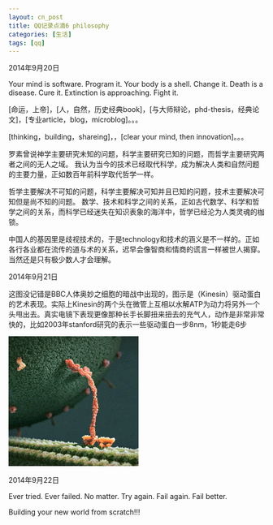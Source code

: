 ```yaml
---
layout: cn_post
title: QQ记录点滴6 philosophy
categories: [生活]
tags: [qq]
---
```


2014年9月20日

Your mind is software. Program it. Your body is a shell. Change it. Death is a disease. Cure it. Extinction is approaching. Fight it.

[命运，上帝]，[人，自然，历史经典book]，[与大师辩论，phd-thesis，经典论文]，[专业article，blog，microblog]。。。

[thinking，building，shareing]，，[clear your mind, then innovation]。。。

罗素曾说神学主要研究未知的问题，科学主要研究已知的问题，而哲学主要研究两者之间的无人之域。 我认为当今的技术已经取代科学，成为解决人类和自然问题的主要力量，正如数百年前科学取代哲学一样。

哲学主要解决不可知的问题，科学主要解决可知并且已知的问题，技术主要解决可知但是尚不知的问题。 数学、技术和科学之间的关系，正如古代数学、科学和哲学之间的关系，而科学已经迷失在知识表象的海洋中，哲学已经沦为人类灵魂的枷锁。

中国人的基因里是歧视技术的，于是technology和技术的涵义是不一样的。正如各行各业都在流传的道与术的关系，迟早会像智商和情商的谎言一样被世人揭穿。
当然还是只有极少数人才会理解。

2014年9月21日

这图没记错是BBC人体奥妙之细胞的暗战中出现的，图示是（Kinesin）驱动蛋白的艺术表现。实际上Kinesin的两个头在微管上互相以水解ATP为动力将另外一个头甩出去。真实电镜下表现更像那种长手长脚扭来扭去的充气人，动作是非常非常快的，比如2003年stanford研究的表示一些驱动蛋白一步8nm，1秒能走6步

![cell](/images/2014-09-qq-cell.gif)

2014年9月22日

Ever tried. Ever failed. No matter. Try again. Fail again. Fail better.

Building your new world from scratch!!!

